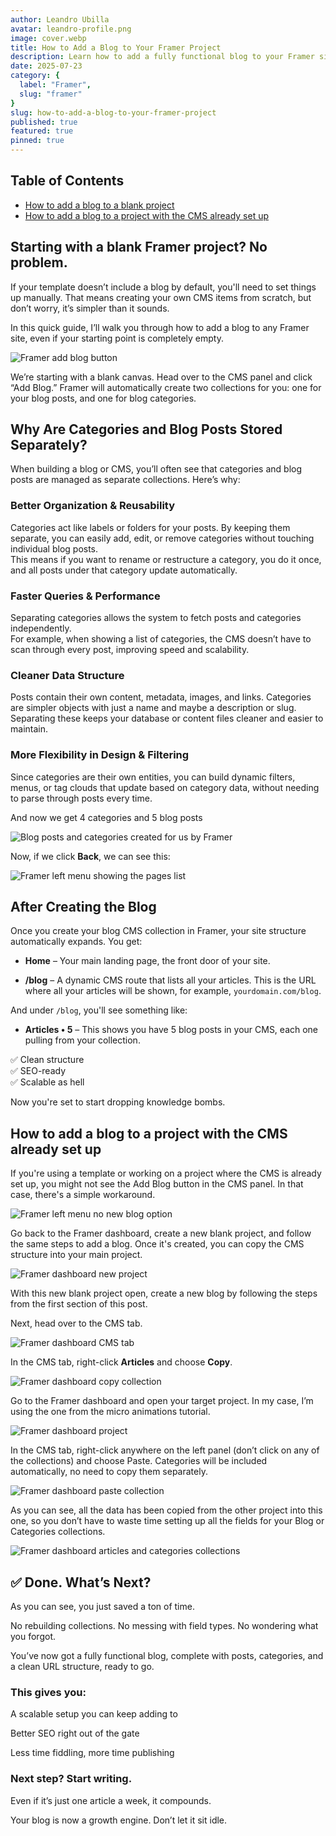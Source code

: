```yaml
---
author: Leandro Ubilla
avatar: leandro-profile.png
image: cover.webp
title: How to Add a Blog to Your Framer Project
description: Learn how to add a fully functional blog to your Framer site from scratch.
date: 2025-07-23
category: {
  label: "Framer",
  slug: "framer"
}
slug: how-to-add-a-blog-to-your-framer-project
published: true
featured: true
pinned: true
---
```


## Table of Contents

- [How to add a blog to a blank project](#how-to-add-a-blog-to-a-blank-project)  
- [How to add a blog to a project with the CMS already set up](#how-to-add-a-blog-to-a-project-with-the-cms-already-set-up)


## Starting with a blank Framer project? No problem.

If your template doesn’t include a blog by default, you'll need to set things up manually. That means creating your own CMS items from scratch, but don’t worry, it’s simpler than it sounds.

In this quick guide, I’ll walk you through how to add a blog to any Framer site, even if your starting point is completely empty.

![Framer add blog button](/media/blog/how-to-add-a-blog-to-your-framer-project/1.webp)

We’re starting with a blank canvas.
Head over to the CMS panel and click “Add Blog.”
Framer will automatically create two collections for you:
one for your blog posts, and one for blog categories.

## Why Are Categories and Blog Posts Stored Separately?

When building a blog or CMS, you’ll often see that categories and blog posts are managed as separate collections. Here’s why:

### Better Organization & Reusability  
Categories act like labels or folders for your posts. By keeping them separate, you can easily add, edit, or remove categories without touching individual blog posts.  
This means if you want to rename or restructure a category, you do it once, and all posts under that category update automatically.

### Faster Queries & Performance  
Separating categories allows the system to fetch posts and categories independently.  
For example, when showing a list of categories, the CMS doesn’t have to scan through every post, improving speed and scalability.

### Cleaner Data Structure  
Posts contain their own content, metadata, images, and links. Categories are simpler objects with just a name and maybe a description or slug.  
Separating these keeps your database or content files cleaner and easier to maintain.

### More Flexibility in Design & Filtering  
Since categories are their own entities, you can build dynamic filters, menus, or tag clouds that update based on category data, without needing to parse through posts every time.

And now we get 4 categories and 5 blog posts

![Blog posts and categories created for us by Framer](/media/blog/how-to-add-a-blog-to-your-framer-project/2.webp)

Now, if we click **Back**, we can see this:

![Framer left menu showing the pages list](/media/blog/how-to-add-a-blog-to-your-framer-project/3.webp)

## After Creating the Blog

Once you create your blog CMS collection in Framer, your site structure automatically expands. You get:

- **Home** – Your main landing page, the front door of your site.

- **/blog** – A dynamic CMS route that lists all your articles. This is the URL where all your articles will be shown, for example, `yourdomain.com/blog`.

And under `/blog`, you'll see something like:

- **Articles • 5** – This shows you have 5 blog posts in your CMS, each one pulling from your collection.

✅ Clean structure  
✅ SEO-ready  
✅ Scalable as hell

Now you're set to start dropping knowledge bombs.

## How to add a blog to a project with the CMS already set up

If you're using a template or working on a project where the CMS is already set up, you might not see the Add Blog button in the CMS panel. In that case, there's a simple workaround.

![Framer left menu no new blog option](/media/blog/how-to-add-a-blog-to-your-framer-project/16.webp)

Go back to the Framer dashboard, create a new blank project, and follow the same steps to add a blog. Once it's created, you can copy the CMS structure into your main project.

![Framer dashboard new project](/media/blog/how-to-add-a-blog-to-your-framer-project/15.webp)

With this new blank project open, create a new blog by following the steps from the first section of this post.

Next, head over to the CMS tab.

![Framer dashboard CMS tab](/media/blog/how-to-add-a-blog-to-your-framer-project/5.webp)

In the CMS tab, right-click **Articles** and choose **Copy**.

![Framer dashboard copy collection](/media/blog/how-to-add-a-blog-to-your-framer-project/4.webp)

Go to the Framer dashboard and open your target project. In my case, I’m using the one from the micro animations tutorial.

![Framer dashboard project](/media/blog/how-to-add-a-blog-to-your-framer-project/19.webp)

In the CMS tab, right-click anywhere on the left panel (don’t click on any of the collections) and choose Paste.
Categories will be included automatically, no need to copy them separately.

![Framer dashboard paste collection](/media/blog/how-to-add-a-blog-to-your-framer-project/17.webp)

As you can see, all the data has been copied from the other project into this one, so you don’t have to waste time setting up all the fields for your Blog or Categories collections.

![Framer dashboard articles and categories collections](/media/blog/how-to-add-a-blog-to-your-framer-project/18.webp)

## ✅ Done. What’s Next?

As you can see, you just saved a ton of time.

No rebuilding collections. No messing with field types. No wondering what you forgot.

You’ve now got a fully functional blog, complete with posts, categories, and a clean URL structure, ready to go.

### This gives you:

A scalable setup you can keep adding to

Better SEO right out of the gate

Less time fiddling, more time publishing

### Next step? Start writing.

Even if it’s just one article a week, it compounds.

Your blog is now a growth engine. Don’t let it sit idle.